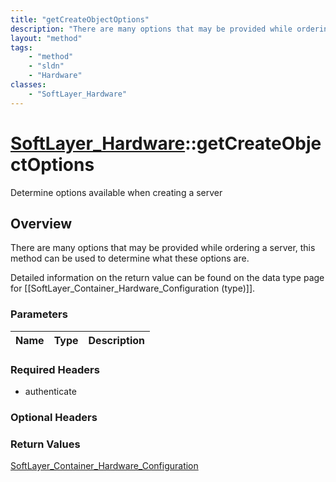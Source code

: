 ```yaml
---
title: "getCreateObjectOptions"
description: "There are many options that may be provided while ordering a server, this method can be used to determine what these opt... "
layout: "method"
tags:
    - "method"
    - "sldn"
    - "Hardware"
classes:
    - "SoftLayer_Hardware"
---
```

# [SoftLayer_Hardware](/reference/services/SoftLayer_Hardware)::getCreateObjectOptions

Determine options available when creating a server


## Overview 

There are many options that may be provided while ordering a server, this method can be used to determine what these options are. 


Detailed information on the return value can be found on the data type page for [[SoftLayer_Container_Hardware_Configuration (type)]]. 

### Parameters 
|Name | Type | Description |
| --- | --- | --- |


### Required Headers
* authenticate

### Optional Headers

### Return Values
<a href='/reference/datatypes/SoftLayer_Container_Hardware_Configuration'>SoftLayer_Container_Hardware_Configuration </a>

